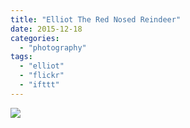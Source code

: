 ```yaml
---
title: "Elliot The Red Nosed Reindeer"
date: 2015-12-18
categories: 
  - "photography"
tags: 
  - "elliot"
  - "flickr"
  - "ifttt"
---
```


![](https://farm1.staticflickr.com/630/23190627234_220bcc1f41_b.jpg)
